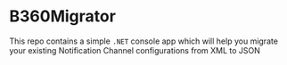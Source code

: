 # B360Migrator
This repo contains a simple `.NET` console app which will help you migrate your existing Notification Channel configurations from XML to JSON
